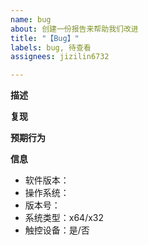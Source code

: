 ```yaml
---
name: bug
about: 创建一份报告来帮助我们改进
title: "【Bug】"
labels: bug, 待查看
assignees: jizilin6732

---
```


**描述**


**复现**


**预期行为**


**信息**
- 软件版本：
- 操作系统：
- 版本号：
- 系统类型：x64/x32
- 触控设备：是/否
